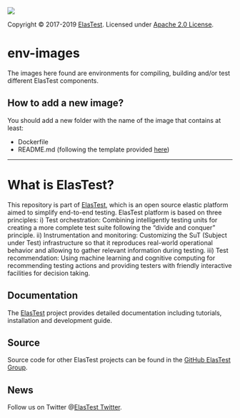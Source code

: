 [![][ElasTest Logo]][ElasTest]

Copyright © 2017-2019 [ElasTest]. Licensed under [Apache 2.0 License].

env-images
==============================

The images here found are environments for compiling, building and/or test different ElasTest components.

## How to add a new image?

You should add a new folder with the name of the image that contains at least:
- Dockerfile
- README.md (following the template provided [here](https://github.com/elastest/env-images/template)) 

-----------------------------------------------------------

What is ElasTest?
=============================================================================

This repository is part of [ElasTest], which is an open source elastic platform
aimed to simplify end-to-end testing. ElasTest platform is based on three
principles: i) Test orchestration: Combining intelligently testing units for
creating a more complete test suite following the “divide and conquer” principle.
ii) Instrumentation and monitoring: Customizing the SuT (Subject under Test)
infrastructure so that it reproduces real-world operational behavior and allowing
to gather relevant information during testing. iii) Test recommendation: Using machine
learning and cognitive computing for recommending testing actions and providing
testers with friendly interactive facilities for decision taking.

Documentation
-------------

The [ElasTest] project provides detailed documentation including tutorials,
installation and development guide.

Source
------

Source code for other ElasTest projects can be found in the [GitHub ElasTest
Group].

News
----

Follow us on Twitter @[ElasTest Twitter].

[Apache 2.0 License]: http://www.apache.org/licenses/LICENSE-2.0
[ElasTest]: http://elastest.io/
[ElasTest Logo]: http://elastest.io/images/logos_elastest/elastest-logo-gray-small.png
[ElasTest Twitter]: https://twitter.com/elastestio
[GitHub ElasTest Group]: https://github.com/elastest
